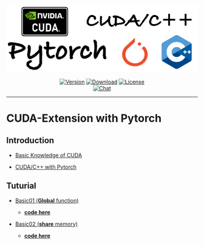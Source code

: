 <p align="center"><img src="https://github.com/moulelin/Pictures/raw/master/logo_cuda.png" width="950px"> </a>

<p align="center">
  <a href="#"><img src="https://img.shields.io/badge/version-1.0.0-green" alt="Version"></a>
  <a href="#"><img src="https://img.shields.io/badge/downloads-git-g" alt="Download"></a>
  <a href="#"><img src="https://img.shields.io/badge/licence-mit-1" alt="License"></a>
<br>
  <a href="https://github.com/moulelin/cuda/issues"><img src="https://img.shields.io/badge/chat-issue-1)" alt="Chat"></a>
</p>

---

# CUDA-Extension with Pytorch

## Introduction

* [Basic Knowledge of CUDA](https://github.com/moulelin/CUDA-NEFU/wiki/CUDA-Definition)
   
<!-- * [CUDA/C++ with Pytorch](https://github.com/moulelin/CUDA-NEFU/wiki/CUDA-Grammar) -->

* [CUDA/C++ with Pytorch](https://github.com/moulelin/CUDA-NEFU/wiki/CUDA-Pytorch)

<!-- * [Research Recently](https://github.com/moulelin/CUDA-NEFU/wiki/CUDA-Research) 
-->

## Tuturial

* [Basic01 (**Global** function)](https://github.com/moulelin/CUDA-NEFU/wiki/CUDA-Pytorch)
  - [**code here**](https://github.com/moulelin/cuda/tree/master/basic01)
   

* [Basic02 (**share** memory)](https://github.com/moulelin/CUDA-NEFU/wiki/CUDA-Pytorch)
  - [**code here**](https://github.com/moulelin/cuda/tree/master/basic01)

    <!-- * `WIKIPEDIA` Definition: https://en.wikipedia.org/wiki/CUDA*



- Papers used CUDA at conferences CVPR2022
  - [AdaInt](https://github.com/imcharlesy/adaint)

  - [DeepVision3D](https://github.com/dvlab-research/deepvision3d)
  
  - [ShiftGCN](https://github.com/kchengiva/Shift-GCN)
  
  
  - [TwoStageAlign](https://github.com/guoshi28/2stagealign)
  
  - [robustMatch](https://github.com/thinklab-sjtu/robustmatch)
  
  - .............
  
Content of this repository:

- CUDA Definition. 
- CUDA with C++
- CUDA/C++ with Pytorch

## Extension

| Component | Description |
| ---- | --- |
| [**torch**](https://pytorch.org/docs/stable/torch.html) | A Tensor library like NumPy, with strong GPU support |
| [**torch.autograd**](https://pytorch.org/docs/stable/autograd.html) | A tape-based automatic differentiation library that supports all differentiable Tensor operations in torch |
| [**torch.jit**](https://pytorch.org/docs/stable/jit.html) | A compilation stack (TorchScript) to create serializable and optimizable models from PyTorch code  |
| [**torch.nn**](https://pytorch.org/docs/stable/nn.html) | A neural networks library deeply integrated with autograd designed for maximum flexibility |
| [**torch.multiprocessing**](https://pytorch.org/docs/stable/multiprocessing.html) | Python multiprocessing, but with magical memory sharing of torch Tensors across processes. Useful for data loading and Hogwild training |
| [**torch.utils**](https://pytorch.org/docs/stable/data.html) | DataLoader and other utility functions for convenience |



--------------------------------------------------------------------------------
This material is made for presentation purposes for the Group Report of NEFU ICEC -->






